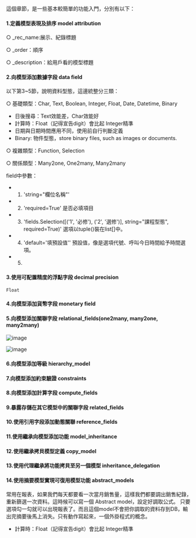 這個章節，是一些基本較簡單的功能入門，分別有以下：
#### 1.定義模型表現及排序 model attribution
○ _rec_name:展示、紀錄標題
    
○ _order：順序
    
○ _description：給用戶看的模型標題
    
#### 2.向模型添加數據字段 data field
		
以下第3~5節，說明資料型態，這邊統整分三類：
    
○ 基礎類型：Char, Text, Boolean, Integer, Float, Date, Datetime, Binary
* 日後搜尋：Text效能差，Char效能好
* 計算時：Float（記得宣告digit）會比起 Integer精準
* 日期與日期時間應用不同，使用前自行判斷定義	
* Binary: 物件型態，store binary files, such as images or documents.
      
○ 複雜類型：Function, Selection
    
○ 關係類型：Many2one, One2many, Many2many

field中參數：
* 1. 'string="欄位名稱"'
* 2. 'required=True'  是否必填項目
* 3. 'fields.Selection([('1', '必修'), ('2', '選修')], string="課程型態", required=True)'  選項以tuple()裝在list[]中。
* 4. 'default='填預設值'' 預設值，像是選項代號、呼叫今日時間給予時間選項。
* 5. 
  
#### 3.使用可配置精度的浮點字段 decimal precision 
    Float
#### 4.向模型添加貨幣字段 monetary field
#### 5.向模型添加關聯字段 relational_fields(one2many, many2one, many2many)
	
 ![image](https://user-images.githubusercontent.com/77597518/173006812-36ee5f95-16bd-4d4c-9d7d-5d1ba227e75e.png)

	
![image](https://user-images.githubusercontent.com/77597518/173006572-5582b69e-5101-4c16-aec0-d1a07dc80383.png)


#### 6.向模型添加等級 hierarchy_model
#### 7.向模型添加約束驗證 constraints
#### 8.向模型添加計算字段 compute_fields
#### 9.暴露存儲在其它模型中的關聯字段 related_fields
#### 10.使用引用字段添加動態關聯 reference_fields
#### 11.使用繼承向模型添加功能 model_inheritance
#### 12.使用繼承拷貝模型定義 copy_model
#### 13.使用代理繼承將功能拷貝至另一個模型 inheritance_delegation
#### 14.使用摘要模型實現可復用模型功能 abstract_models
常用在報表，如果我們每天都要看一次當月銷售量，這樣我們都要調出銷售紀錄，重新篩選一次資料。這時候可以寫一個 Abstract model，設定好調取公式。
只要選項勾一勾就可以出現報表了。而且這個model不會把你調取的資料存到DB，輸出完摘要後馬上消失。只有動作寫起來，一個外掛程式的概念。

* 計算時：Float（記得宣告digit）會比起 Integer精準
